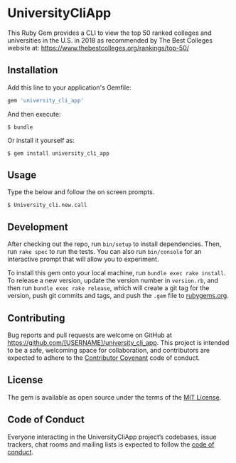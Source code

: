 # UniversityCliApp

This Ruby Gem provides a CLI to view the top 50 ranked colleges and universities in the U.S. in 2018 as recommended by The Best Colleges website at: https://www.thebestcolleges.org/rankings/top-50/

## Installation

Add this line to your application's Gemfile:

```ruby
gem 'university_cli_app'
```

And then execute:

    $ bundle

Or install it yourself as:

    $ gem install university_cli_app

## Usage

Type the below and follow the on screen prompts.

    $ University_cli.new.call

## Development

After checking out the repo, run `bin/setup` to install dependencies. Then, run `rake spec` to run the tests. You can also run `bin/console` for an interactive prompt that will allow you to experiment.

To install this gem onto your local machine, run `bundle exec rake install`. To release a new version, update the version number in `version.rb`, and then run `bundle exec rake release`, which will create a git tag for the version, push git commits and tags, and push the `.gem` file to [rubygems.org](https://rubygems.org).

## Contributing

Bug reports and pull requests are welcome on GitHub at https://github.com/[USERNAME]/university_cli_app. This project is intended to be a safe, welcoming space for collaboration, and contributors are expected to adhere to the [Contributor Covenant](http://contributor-covenant.org) code of conduct.

## License

The gem is available as open source under the terms of the [MIT License](https://opensource.org/licenses/MIT).

## Code of Conduct

Everyone interacting in the UniversityCliApp project’s codebases, issue trackers, chat rooms and mailing lists is expected to follow the [code of conduct](https://github.com/[USERNAME]/university_cli_app/blob/master/CODE_OF_CONDUCT.md).
